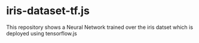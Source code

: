 # iris-dataset-tf.js
This repository shows a Neural Network trained over the iris datset which is deployed using tensorflow.js
